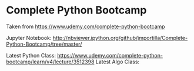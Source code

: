 # Complete Python Bootcamp
Taken from https://www.udemy.com/complete-python-bootcamp

Jupyter Notebook: http://nbviewer.ipython.org/github/jmportilla/Complete-Python-Bootcamp/tree/master/

Latest Python Class: https://www.udemy.com/complete-python-bootcamp/learn/v4/lecture/3512398
Latest Algo Class:
